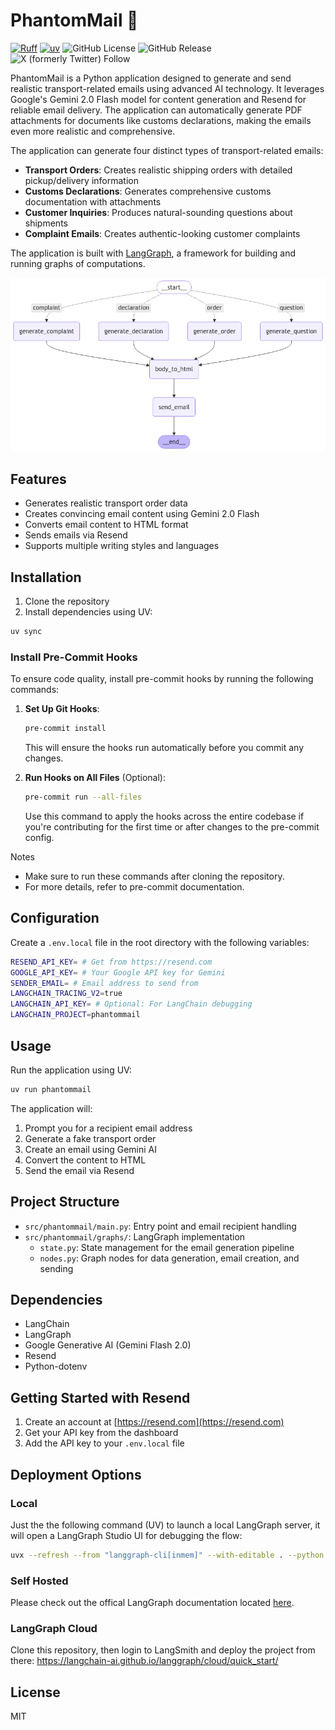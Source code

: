 # PhantomMail 📧

[![Ruff](https://img.shields.io/endpoint?url=https://raw.githubusercontent.com/astral-sh/ruff/main/assets/badge/v2.json)](https://github.com/astral-sh/ruff)
[![uv](https://img.shields.io/endpoint?url=https://raw.githubusercontent.com/astral-sh/uv/main/assets/badge/v0.json)](https://github.com/astral-sh/uv)
![GitHub License](https://img.shields.io/github/license/bselleslagh/phantommail)
![GitHub Release](https://img.shields.io/github/v/release/bselleslagh/phantommail)
![X (formerly Twitter) Follow](https://img.shields.io/twitter/follow/BenSelleslagh)


PhantomMail is a  Python application designed to generate and send realistic transport-related emails using advanced AI technology. It leverages Google's Gemini 2.0 Flash model for content generation and Resend for reliable email delivery. The application can automatically generate PDF attachments for documents like customs declarations, making the emails even more realistic and comprehensive.

The application can generate four distinct types of transport-related emails:
- **Transport Orders**: Creates realistic shipping orders with detailed pickup/delivery information
- **Customs Declarations**: Generates comprehensive customs documentation with attachments
- **Customer Inquiries**: Produces natural-sounding questions about shipments
- **Complaint Emails**: Creates authentic-looking customer complaints

The application is built with [LangGraph](https://langchain-ai.github.io/langgraph/), a framework for building and running graphs of computations.


![PhantomMail Flow](.github/assets/phantommail_flow.png)

## Features

- Generates realistic transport order data
- Creates convincing email content using Gemini 2.0 Flash
- Converts email content to HTML format
- Sends emails via Resend
- Supports multiple writing styles and languages

## Installation

1. Clone the repository
2. Install dependencies using UV:

```bash
uv sync
```

### Install Pre-Commit Hooks

To ensure code quality, install pre-commit hooks by running the following commands:

1. **Set Up Git Hooks**:
   ```bash
   pre-commit install
   ```
   This will ensure the hooks run automatically before you commit any changes.

2. **Run Hooks on All Files** (Optional):
   ```bash
   pre-commit run --all-files
   ```
   Use this command to apply the hooks across the entire codebase if you're contributing 
   for the first time or after changes to the pre-commit config.

Notes

- Make sure to run these commands after cloning the repository.
- For more details, refer to pre-commit documentation.


## Configuration

Create a `.env.local` file in the root directory with the following variables:

```bash
RESEND_API_KEY= # Get from https://resend.com
GOOGLE_API_KEY= # Your Google API key for Gemini
SENDER_EMAIL= # Email address to send from
LANGCHAIN_TRACING_V2=true
LANGCHAIN_API_KEY= # Optional: For LangChain debugging
LANGCHAIN_PROJECT=phantommail
```

## Usage
Run the application using UV:

```bash
uv run phantommail
```

The application will:
1. Prompt you for a recipient email address
2. Generate a fake transport order
3. Create an email using Gemini AI
4. Convert the content to HTML
5. Send the email via Resend

## Project Structure

- `src/phantommail/main.py`: Entry point and email recipient handling
- `src/phantommail/graphs/`: LangGraph implementation
  - `state.py`: State management for the email generation pipeline
  - `nodes.py`: Graph nodes for data generation, email creation, and sending

## Dependencies

- LangChain
- LangGraph
- Google Generative AI (Gemini Flash 2.0)
- Resend
- Python-dotenv

## Getting Started with Resend

1. Create an account at [https://resend.com](https://resend.com)
2. Get your API key from the dashboard
3. Add the API key to your `.env.local` file

## Deployment Options
### Local
Just the the following command (UV) to launch a local LangGraph server, it will open a LangGraph Studio UI for debugging the flow:

```bash
uvx --refresh --from "langgraph-cli[inmem]" --with-editable . --python 3.13 langgraph dev
``` 
### Self Hosted
Please check out the offical LangGraph documentation located [here](https://langchain-ai.github.io/langgraph/how-tos/deploy-self-hosted/).

### LangGraph Cloud
Clone this repository, then login to LangSmith and deploy the project from there: https://langchain-ai.github.io/langgraph/cloud/quick_start/


## License
MIT